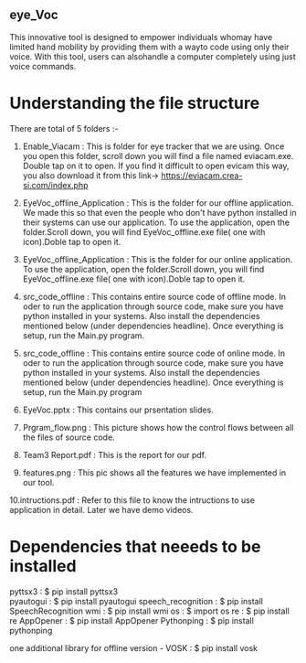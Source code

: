 ## eye_Voc
This innovative tool is designed to empower individuals whomay have limited hand mobility by providing them with a wayto code using only their voice. With this tool, users can alsohandle a computer completely using just voice commands.

# Understanding the file structure
There are total of 5 folders :-
1. Enable_Viacam : This is folder for eye tracker that we are using. Once you open this folder, scroll down you will find a file named eviacam.exe. Double tap on it                    to open.
                   If you find it difficult to open evicam this way, you also download it from this link-> https://eviacam.crea-si.com/index.php
                   
2. EyeVoc_offline_Application :  This is the folder for our offline application. We made this so that even the people who don't have python installed in their                           systems can use our application.
                    To use the application, open the folder.Scroll down, you will find EyeVoc_offline.exe file( one with icon).Doble tap to open it.
                    
3. EyeVoc_offline_Application : This is the folder for our online application.
                     To use the application, open the folder.Scroll down, you will find EyeVoc_offline.exe file( one with icon).Doble tap to open it.
                     
4. src_code_offline : This contains entire source code of offline mode. In oder to run the application through source code, make sure you have python installed in                        your systems. Also install the dependencies mentioned below (under dependencies headline).
                     Once everything is setup, run the Main.py program.
                     
 5. src_code_offline : This contains entire source code of online mode. In oder to run the application through source code, make sure you have python installed in                          your systems. Also install the dependencies mentioned below (under dependencies headline).
                       Once everything is setup, run the Main.py program
                       
  6. EyeVoc.pptx : This contains our prsentation slides.
  
  7. Prgram_flow.png : This picture shows how the control flows between all the files of source code.
  
  8. Team3 Report.pdf : This is the report for our pdf.
  
  9. features.png :  This pic shows all the features we have implemented in our tool.
  
  10.intructions.pdf : Refer to this file to know the intructions to use application in detail.
   Later we have demo videos.
   
# Dependencies that neeeds to be installed
pyttsx3 : $ pip install pyttsx3 </br>
pyautogui : $ pip install pyautogui
speech_recognition : $ pip install SpeechRecognition
wmi : $ pip install wmi
os : $ import os
re : $ pip install re
AppOpener : $ pip install AppOpener
Pythonping : $ pip install pythonping

one additional library for offline version -
VOSK : $ pip install vosk

